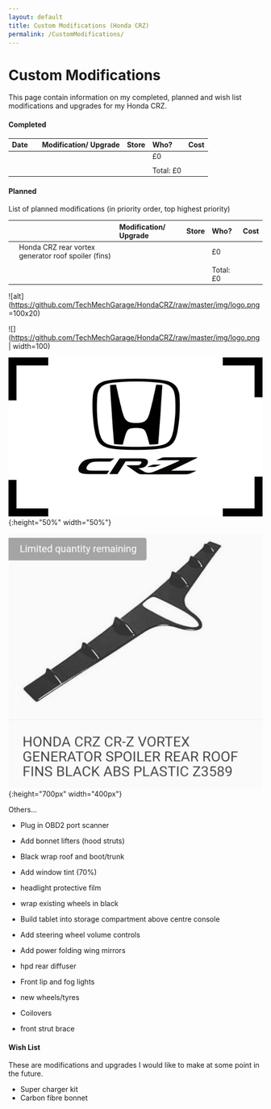 ```yaml
---
layout: default
title: Custom Modifications (Honda CRZ)
permalink: /CustomModifications/
---
```


# Custom Modifications

This page contain information on my completed, planned and wish list modifications and upgrades for my Honda CRZ.


#### Completed

| Date |   | Modification/ Upgrade  | Store | Who? | Cost | 
|:-----|:--|:-----------------------|:-----|:------|:-----|
|  |  |  |  | £0 | 
|  |  |  |  |    | 
|  |  |  |  | Total: £0 | 


#### Planned

List of planned modifications (in priority order, top highest priority)


|  | | Modification/ Upgrade  | Store | Who? | Cost | 
|:-----|:-----|:------|:-----|:------|:-----|
|  | Honda CRZ rear vortex generator roof spoiler (fins) |  |  | £0 | 
|  |  |  |  |    | 
|  |  |  |  | Total: £0 | 

![alt](https://github.com/TechMechGarage/HondaCRZ/raw/master/img/logo.png =100x20)

![](https://github.com/TechMechGarage/HondaCRZ/raw/master/img/logo.png | width=100)

![test image size](https://github.com/TechMechGarage/HondaCRZ/raw/master/img/logo.png){:height="50%" width="50%"}

![test image size](https://github.com/TechMechGarage/HondaCRZ/raw/master/img/CustomModifications/RearRoofSpoilerWithAerialInsert.jpg){:height="700px" width="400px"}


Others...


* Plug in OBD2 port scanner

* Add bonnet lifters (hood struts)

* Black wrap roof and boot/trunk
* Add window tint (70%)
* headlight protective film

* wrap existing wheels in black

* Build tablet into storage compartment above centre console
* Add steering wheel volume controls
* Add power folding wing mirrors

* hpd rear diffuser 
* Front lip and fog lights

* new wheels/tyres
* Coilovers
* front strut brace




#### Wish List

These are modifications and upgrades I would like to make at some point in the future.

* Super charger kit
* Carbon fibre bonnet

